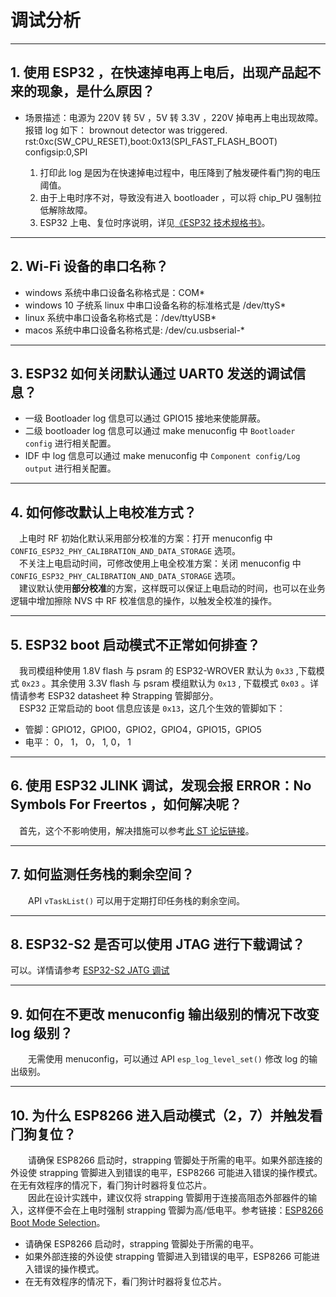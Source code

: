 # 调试分析

<style>
body {counter-reset: h2}
  h2 {counter-reset: h3}
  h2:before {counter-increment: h2; content: counter(h2) ". "}
  h3:before {counter-increment: h3; content: counter(h2) "." counter(h3) ". "}
  h2.nocount:before, h3.nocount:before, { content: ""; counter-increment: none }
</style>

---

## 使用 ESP32 ，在快速掉电再上电后，出现产品起不来的现象，是什么原因？

- 场景描述：电源为 220V 转 5V ，5V 转 3.3V ，220V 掉电再上电出现故障。报错 log 如下：
  brownout detector was triggered.
  rst:0xc(SW_CPU_RESET),boot:0x13(SPI_FAST_FLASH_BOOT)
  configsip:0,SPI

  1. 打印此 log 是因为在快速掉电过程中，电压降到了触发硬件看门狗的电压阈值。
  2. 由于上电时序不对，导致没有进入 bootloader ，可以将 chip_PU 强制拉低解除故障。
  3. ESP32 上电、复位时序说明，详见[《ESP32 技术规格书》](https://www.espressif.com/sites/default/files/documentation/esp32_datasheet_cn.pdf)。

---

## Wi-Fi 设备的串口名称？

- windows 系统中串口设备名称格式是：COM* 
- windows 10 ⼦统系 linux 中串口设备名称的标准格式是 /dev/ttyS*
- linux 系统中串口设备名称格式是：/dev/ttyUSB*
- macos 系统中串口设备名称格式是: /dev/cu.usbserial-*

---

## ESP32 如何关闭默认通过 UART0 发送的调试信息？

- 一级 Bootloader log 信息可以通过 GPIO15 接地来使能屏蔽。
- 二级 bootloader log 信息可以通过 make menuconfig 中 `Bootloader config` 进⾏相关配置。
- IDF 中 log 信息可以通过 make menuconfig 中 `Component config/Log output` 进⾏相关配置。

---

## 如何修改默认上电校准⽅式？

&emsp;上电时 RF 初始化默认采⽤部分校准的⽅案：打开 menuconfig 中 `CONFIG_ESP32_PHY_CALIBRATION_AND_DATA_STORAGE` 选项。\
&emsp;不关注上电启动时间，可修改使⽤上电全校准⽅案：关闭 menuconfig 中 `CONFIG_ESP32_PHY_CALIBRATION_AND_DATA_STORAGE` 选项。\
&emsp;建议默认使用**部分校准**的方案，这样既可以保证上电启动的时间，也可以在业务逻辑中增加擦除 NVS 中 RF 校准信息的操作，以触发全校准的操作。

---

## ESP32 boot 启动模式不正常如何排查？

&emsp;我司模组种使用 1.8V flash 与 psram 的 ESP32-WROVER 默认为 `0x33` ,下载模式 `0x23` 。其余使用 3.3V flash 与 psram  模组默认为 `0x13` , 下载模式 `0x03` 。详情请参考 ESP32 datasheet 种 Strapping 管脚部分。\
&emsp;ESP32 正常启动的 boot 信息应该是 `0x13`，这⼏个⽣效的管脚如下：
  - 管脚：GPIO12，GPIO0，GPIO2，GPIO4，GPIO15，GPIO5
  - 电平： 0， 1， 0， 1, 0， 1

---

## 使用 ESP32 JLINK 调试，发现会报 ERROR：No Symbols For Freertos ，如何解决呢？

&emsp;首先，这个不影响使用，解决措施可以参考[此 ST 论坛链接](https://community.st.com/s/question/0D50X0000BVp8RtSQJ/thread-awareness-debugging-in-freertos-stm32cubeide-110-has-a-bug-for-using-rtos-freertos-on-stlinkopenocd)。

---

## 如何监测任务栈的剩余空间？

&emsp;&emsp;API `vTaskList()` 可以用于定期打印任务栈的剩余空间。

---

## ESP32-S2 是否可以使用 JTAG 进行下载调试？

可以。详情请参考 [ESP32-S2 JATG 调试](https://docs.espressif.com/projects/esp-idf/zh_CN/latest/esp32s2/api-guides/jtag-debugging/)

---

## 如何在不更改 menuconfig 输出级别的情况下改变 log 级别？

&emsp;&emsp;无需使用 menuconfig，可以通过 API `esp_log_level_set()` 修改 log 的输出级别。

---

## 为什么 ESP8266 进⼊启动模式（2，7）并触发看⻔狗复位？

&emsp;&emsp;请确保 ESP8266 启动时，strapping 管脚处于所需的电平。如果外部连接的外设使 strapping 管脚进⼊到错误的电平，ESP8266 可能进⼊错误的操作模式。在⽆有效程序的情况下，看⻔狗计时器将复位芯⽚。\
&emsp;&emsp;因此在设计实践中，建议仅将 strapping 管脚⽤于连接⾼阻态外部器件的输⼊，这样便不会在上电时强制 strapping 管脚为⾼/低电平。参考链接：[ESP8266 Boot Mode Selection](https://github.com/espressif/esptool/wiki/ESP8266-Boot-Mode-Selection)。

- 请确保 ESP8266 启动时，strapping 管脚处于所需的电平。
- 如果外部连接的外设使 strapping 管脚进⼊到错误的电平，ESP8266 可能进⼊错误的操作模式。
- 在⽆有效程序的情况下，看⻔狗计时器将复位芯⽚。
